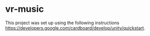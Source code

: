 # vr-music

This project was set up using the following instructions https://developers.google.com/cardboard/develop/unity/quickstart.

